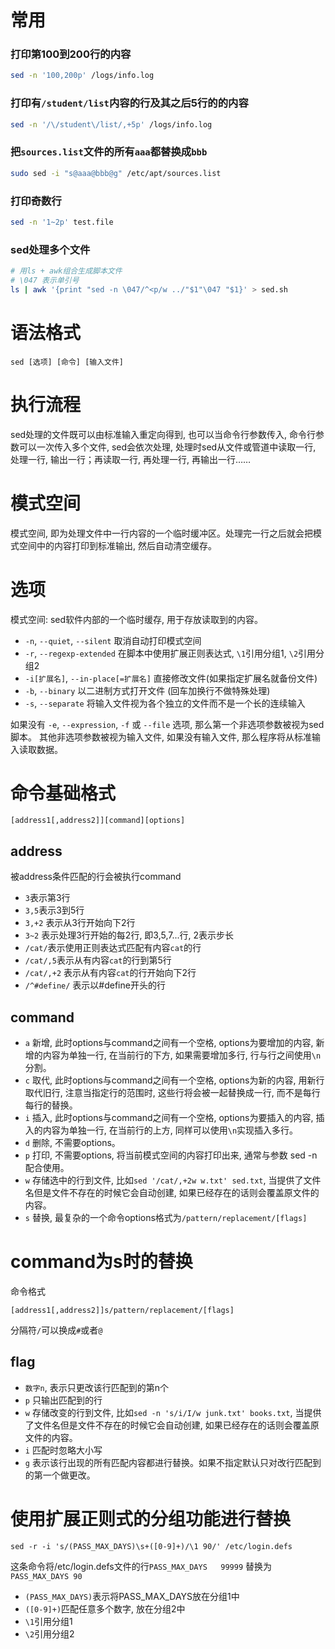 # 常用

### 打印第100到200行的内容
```bash
sed -n '100,200p' /logs/info.log
```
### 打印有`/student/list`内容的行及其之后5行的的内容
```bash
sed -n '/\/student\/list/,+5p' /logs/info.log
```
### 把`sources.list`文件的所有`aaa`都替换成`bbb`
```bash
sudo sed -i "s@aaa@bbb@g" /etc/apt/sources.list
```
### 打印奇数行
```sh
sed -n '1~2p' test.file
```
### sed处理多个文件
```sh
# 用ls + awk组合生成脚本文件
# \047 表示单引号
ls | awk '{print "sed -n \047/^<p/w ../"$1"\047 "$1}' > sed.sh
```

# 语法格式

```
sed [选项] [命令] [输入文件]
```
# 执行流程

sed处理的文件既可以由标准输入重定向得到, 也可以当命令行参数传入, 命令行参数可以一次传入多个文件, sed会依次处理, 
处理时sed从文件或管道中读取一行, 处理一行, 输出一行；再读取一行, 再处理一行, 再输出一行……

# 模式空间
模式空间, 即为处理文件中一行内容的一个临时缓冲区。处理完一行之后就会把模式空间中的内容打印到标准输出, 然后自动清空缓存。

# 选项

模式空间: sed软件内部的一个临时缓存, 用于存放读取到的内容。

- `-n`, `--quiet`, `--silent` 取消自动打印模式空间
- `-r`, `--regexp-extended` 在脚本中使用扩展正则表达式, `\1`引用分组1, `\2`引用分组2
- `-i[扩展名]`, `--in-place[=扩展名]` 直接修改文件(如果指定扩展名就备份文件)
- `-b`, `--binary` 以二进制方式打开文件 (回车加换行不做特殊处理)
- `-s`, `--separate` 将输入文件视为各个独立的文件而不是一个长的连续输入

如果没有 `-e`, `--expression`, `-f` 或 `--file` 选项, 那么第一个非选项参数被视为sed脚本。
其他非选项参数被视为输入文件, 如果没有输入文件, 那么程序将从标准输入读取数据。

# 命令基础格式

```
[address1[,address2]][command][options]
```

## address

被address条件匹配的行会被执行command

- `3`表示第3行
- `3,5`表示3到5行
- `3,+2` 表示从3行开始向下2行
- `3~2` 表示处理3行开始的每2行, 即3,5,7...行, 2表示步长
- `/cat/`表示使用正则表达式匹配有内容`cat`的行
- `/cat/,5`表示从有内容`cat`的行到第5行
- `/cat/,+2` 表示从有内容`cat`的行开始向下2行
- `/^#define/` 表示以#define开头的行

## command

- `a` 新增, 此时options与command之间有一个空格, options为要增加的内容, 新增的内容为单独一行, 在当前行的下方, 如果需要增加多行, 行与行之间使用`\n`分割。
- `c` 取代, 此时options与command之间有一个空格, options为新的内容, 用新行取代旧行, 注意当指定行的范围时, 这些行将会被一起替换成一行, 而不是每行每行的替换。
- `i` 插入, 此时options与command之间有一个空格, options为要插入的内容, 插入的内容为单独一行, 在当前行的上方, 同样可以使用`\n`实现插入多行。
- `d` 删除, 不需要options。
- `p` 打印, 不需要options, 将当前模式空间的内容打印出来, 通常与参数 sed -n配合使用。
- `w` 存储选中的行到文件, 比如`sed '/cat/,+2w w.txt' sed.txt`, 当提供了文件名但是文件不存在的时候它会自动创建, 如果已经存在的话则会覆盖原文件的内容。
- `s` 替换, 最复杂的一个命令options格式为`/pattern/replacement/[flags]`

# command为s时的替换

命令格式
```
[address1[,address2]]s/pattern/replacement/[flags]
```
分隔符`/`可以换成`#`或者`@`

## flag

- `数字n`, 表示只更改该行匹配到的第n个
- `p` 只输出匹配到的行
- `w` 存储改变的行到文件, 比如`sed -n 's/i/I/w junk.txt' books.txt`, 当提供了文件名但是文件不存在的时候它会自动创建, 如果已经存在的话则会覆盖原文件的内容。
- `i` 匹配时忽略大小写
- `g` 表示该行出现的所有匹配内容都进行替换。如果不指定默认只对改行匹配到的第一个做更改。

# 使用扩展正则式的分组功能进行替换

```
sed -r -i 's/(PASS_MAX_DAYS)\s+([0-9]+)/\1 90/' /etc/login.defs
```

这条命令将/etc/login.defs文件的行`PASS_MAX_DAYS   99999`
替换为`PASS_MAX_DAYS 90`

- `(PASS_MAX_DAYS)`表示将PASS_MAX_DAYS放在分组1中
- `([0-9]+)`匹配任意多个数字, 放在分组2中
- `\1`引用分组1
- `\2`引用分组2
